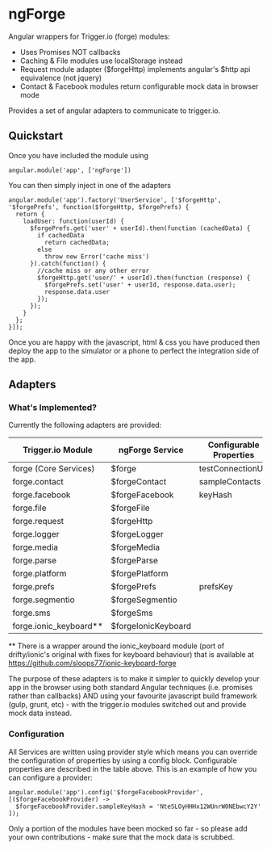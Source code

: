 # ngForge
Angular wrappers for Trigger.io (forge) modules: 
* Uses Promises NOT callbacks
* Caching & File modules use localStorage instead
* Request module adapter ($forgeHttp) implements angular's $http api equivalence (not jquery)
* Contact & Facebook modules return configurable mock data in browser mode

Provides a set of angular adapters to communicate to trigger.io.

## Quickstart

Once you have included the module using

```angular.module('app', ['ngForge'])```

You can then simply inject in one of the adapters
```
angular.module('app').factory('UserService', ['$forgeHttp', '$forgePrefs', function($forgeHttp, $forgePrefs) {
  return {
    loadUser: function(userId) {
      $forgePrefs.get('user' + userId).then(function (cachedData) {
        if cachedData
          return cachedData;
        else
          throw new Error('cache miss')
      }).catch(function() {
        //cache miss or any other error
        $forgeHttp.get('user/' + userId).then(function (response) {
          $forgePrefs.set('user' + userId, response.data.user);
          response.data.user
        }); 
      });
    }
  };
}]);
```

Once you are happy with the javascript, html & css you have produced then deploy the app to the simulator or a phone to perfect the integration side of the app.

## Adapters
### What's Implemented?
Currently the following adapters are provided:

| Trigger.io Module | ngForge Service | Configurable Properties |
|------------|----------|--------------
| forge (Core Services)   | $forge | testConnectionUrl           
| forge.contact      | $forgeContact  | sampleContacts
| forge.facebook    | $forgeFacebook  | keyHash           
| forge.file    | $forgeFile      |           
| forge.request  | $forgeHttp   |           
| forge.logger   | $forgeLogger      | 
| forge.media   | $forgeMedia      |            
| forge.parse   | $forgeParse      |            
| forge.platform    | $forgePlatform      | 
| forge.prefs  | $forgePrefs   | prefsKey           
| forge.segmentio   | $forgeSegmentio      | 
| forge.sms   | $forgeSms  |      
| forge.ionic_keyboard** | $forgeIonicKeyboard |

** There is a wrapper around the ionic_keyboard module (port of drifty/ionic's  original with fixes for keyboard behaviour) that is available at https://github.com/sloops77/ionic-keyboard-forge

The purpose of these adapters is to make it simpler to quickly develop your app in the browser using both standard Angular techniques (i.e. promises rather than callbacks) AND using your favourite javascript build framework (gulp, grunt, etc) - with the trigger.io modules switched out and provide mock data instead.

### Configuration
All Services are written using provider style which means you can override the configuration of properties by using a config block. Configurable properties are described in the table above. This is an example of how you can configure a provider:
```
angular.module('app').config('$forgeFacebookProvider', [($forgeFacebookProvider) ->
  $forgeFacebookProvider.sampleKeyHash = 'NteSLOyHHHx12WUnrW0NEbwcY2Y'
]);
```

Only a portion of the modules have been mocked so far - so please add your own contributions - make sure that the mock data is scrubbed.
